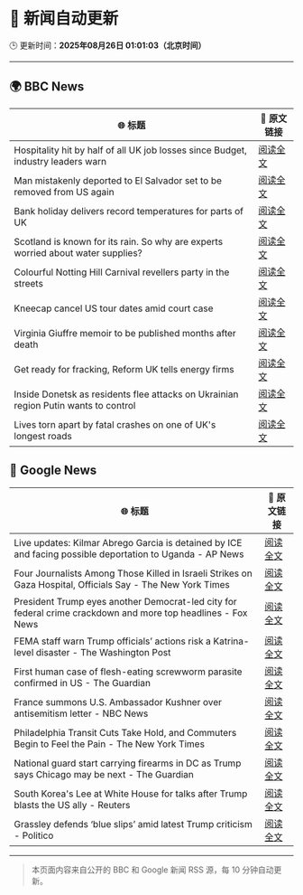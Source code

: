 # 🧠 新闻自动更新

🕒 更新时间：**2025年08月26日 01:01:03（北京时间）**

---

## 🌍 BBC News

| 🌐 标题 | 🔗 原文链接 |
|--------|-------------|
| Hospitality hit by half of all UK job losses since Budget, industry leaders warn | [阅读全文](https://www.bbc.com/news/articles/c05ey2ypp92o?at_medium=RSS&at_campaign=rss) |
| Man mistakenly deported to El Salvador set to be removed from US again | [阅读全文](https://www.bbc.com/news/articles/c04ryk6ed5lo?at_medium=RSS&at_campaign=rss) |
| Bank holiday delivers record temperatures for parts of UK | [阅读全文](https://www.bbc.com/news/articles/cj6yp0j7znxo?at_medium=RSS&at_campaign=rss) |
| Scotland is known for its rain. So why are experts worried about water supplies? | [阅读全文](https://www.bbc.com/news/articles/c0qly7g9pepo?at_medium=RSS&at_campaign=rss) |
| Colourful Notting Hill Carnival revellers party in the streets | [阅读全文](https://www.bbc.com/news/articles/c4gjyyd2320o?at_medium=RSS&at_campaign=rss) |
| Kneecap cancel US tour dates amid court case | [阅读全文](https://www.bbc.com/news/articles/c99m2zne0y9o?at_medium=RSS&at_campaign=rss) |
| Virginia Giuffre memoir to be published months after death | [阅读全文](https://www.bbc.com/news/articles/c2djy7048pdo?at_medium=RSS&at_campaign=rss) |
| Get ready for fracking, Reform UK tells energy firms | [阅读全文](https://www.bbc.com/news/articles/c74172wlezwo?at_medium=RSS&at_campaign=rss) |
| Inside Donetsk as residents flee attacks on Ukrainian region Putin wants to control | [阅读全文](https://www.bbc.com/news/articles/c209yn1ygz6o?at_medium=RSS&at_campaign=rss) |
| Lives torn apart by fatal crashes on one of UK's longest roads | [阅读全文](https://www.bbc.com/news/articles/c70xn6pnx0go?at_medium=RSS&at_campaign=rss) |

## 📰 Google News

| 🌐 标题 | 🔗 原文链接 |
|--------|-------------|
| Live updates: Kilmar Abrego Garcia is detained by ICE and facing possible deportation to Uganda - AP News | [阅读全文](https://news.google.com/rss/articles/CBMia0FVX3lxTE9BTGN2bWZneGZKc0JUWWxvWk1DXzY5bldqTEppOVRZYjlxZUVubVNlcVVNUmxoN2MzOV9EOFh2WFpDMGMxNTBSaklCUkR3VHFyWGJiUXI0V0RPU3h3b2RVSnNUMmRpb1pqSWtr?oc=5) |
| Four Journalists Among Those Killed in Israeli Strikes on Gaza Hospital, Officials Say - The New York Times | [阅读全文](https://news.google.com/rss/articles/CBMiigFBVV95cUxQZDFYdmNQUkpJVDlZbl9JbEdNRnZNYkhZQzlOMnpsNlo1OV9UemozWk5fbldZNnRySkczZUE1SmlaTjhEcHBiVm9UVHRPUGotUGZ2RjItMTBRS3drNmFPUlpBMTQ0T1h0Y2hIdm9zWGpoRDYwdHZhTjF4MEVJMWVfUVYzTk5mRmRVemc?oc=5) |
| President Trump eyes another Democrat-led city for federal crime crackdown and more top headlines - Fox News | [阅读全文](https://news.google.com/rss/articles/CBMitwFBVV95cUxPSkhkcl9aSXotdDF2SjRwRDgxUVBLX3RhZVQ5aExoSVpyUU9EM1RRNWp6ck52VkE3S3JKQWtEWlVCaG5vaWQ4WDB6YkhrcnJzOGM0UGpFd0FhSDVyd1VKa0hEaEVYeG1RRTducjl1alFaWEhLVF85eURYZkFBWG1CUU82ekcwU1VLbm1tbFNlZUo5ZnFEeVYyZ2kyLVF4cVBMekRWRkRzREdLRFVVNlYxdnBQNEJ3d0k?oc=5) |
| FEMA staff warn Trump officials’ actions risk a Katrina-level disaster - The Washington Post | [阅读全文](https://news.google.com/rss/articles/CBMiggFBVV95cUxNWERwT3hGajNzaWRTS3RFOHBlVFZSR3dvdVVLM2loNmJyZjk4Y2I2clVSSWstenM3TFdUbUVITjlTUVBXVW1EVlozcWJHcVpBNkFIWjVvRF83R25QVXRieUhKakQ5YXFTYWFxb1ItTnFzdTEtVWxuSXdRRk96bWdCckNR?oc=5) |
| First human case of flesh-eating screwworm parasite confirmed in US - The Guardian | [阅读全文](https://news.google.com/rss/articles/CBMingFBVV95cUxPOVg2ek5COHVFVjBEajd1SzZkekVBLUhqOXdtN1VVSE9jUkRUMjFHbW0xSV9JNE5wd2d3Q2dwaEdtOFBRRXhKVG9JenI3S2xHa01SYXdaV1JNSm8wbWJ2dkk0MEpSOEFZRTF1QUJfSzNzdVc0QkN6NzhGUTQ5SkU4a3V6Zk9YM0Z3SDdaZ0gzX1Buby1VR001LUVycTRmZw?oc=5) |
| France summons U.S. Ambassador Kushner over antisemitism letter - NBC News | [阅读全文](https://news.google.com/rss/articles/CBMipwFBVV95cUxNM183dEJIZEc1X0VwWDlIcmV0Z0hCY2tsUW5EUDdIeUtVMmwyZnpDdXJmZXM5OWpobDRQekhHVlM5Yk10ZTliY1J1MFRRZUFVbTNVc1E3cFFRRjgtWXUwbnpkY0dnM1luWEt1WXFqMFhmNk1fWGhOa2EydnNGamRtaE9mLURWM3k5UVhBLUhZaEd0MHdOY1dPZUV4ck4tN1RjTDlRa1NvTdIBVkFVX3lxTFBuSG4zbzVCdGRsa2lsR3VFcENVcldYLWoxTW1lQ2U2Uk1WakJNSnlkTXl4RlRybnI4Sk56a0phNm9TdURVOS1XZDJ1V0xqeWVVdjF6WlJB?oc=5) |
| Philadelphia Transit Cuts Take Hold, and Commuters Begin to Feel the Pain - The New York Times | [阅读全文](https://news.google.com/rss/articles/CBMid0FVX3lxTE5ZaXQ4a0dva0ZlQUZNVWh4bUptUjNMczdGZWNWMVJpeE9jRGZvejdlRF9uYVcxUjZXYTNMWmJsd3ljZUFKNlIzbDhoMlYxUV9pUFp4MmtxSlJpVngta19xZS1wY1BBZDE4TnRCTC1yejBlZmExTDU0?oc=5) |
| National guard start carrying firearms in DC as Trump says Chicago may be next - The Guardian | [阅读全文](https://news.google.com/rss/articles/CBMilAFBVV95cUxOeTFaMU5Qa3JNTlhCb2pINlRPREdFdFdxdVpqak5xWUplaGpIN19haktVWXRnVTlacE1Zd0dXdnpwemtqRXVDbjREWkdLVlB1dEx5eW1sUkQxSnplQ0NWYnk0RlBvLVgxVTNhb3hXa0hEbl9EV3E4SnBTQmJoU3MtMVJaOGtxOHI2Mzc4VG9MN243dFRm?oc=5) |
| South Korea's Lee at White House for talks after Trump blasts the US ally - Reuters | [阅读全文](https://news.google.com/rss/articles/CBMirgFBVV95cUxOSHV4WkpuUEZ2RFNYXy1RczFMYkVNVnBrTnVXSW1zNkcwQkJ0MFhmeGs1alJWSzVDOUpaQ1dQX2ZTVkE1bXdvY0NvQ0swb2NuTkc3M0FRUno4NHZILW5TczdycVpfY2JVb2xJcW1ua0lob2ZEaU50ZDFidUpwOEdIQzdiM0xJREYtUUF4Rk9kdHRuTllRSHpMOTdSbkw1dTFRYnpnZy1PRTdzdXBfa3c?oc=5) |
| Grassley defends ‘blue slips’ amid latest Trump criticism - Politico | [阅读全文](https://news.google.com/rss/articles/CBMijAFBVV95cUxQZ3pGOXBmby1GVGczSTQtTExhTkxnYjJIVDcxQ2pwZ0Vpa0EzVVhWLWJ4TzFwSHY2d0s5Si1yeVBDb3NsdmV3akZsZ2NPQU9IeTdGMmFvcEc0Vk54ZXlSWl8xTl9wRHJGeVVSQkdJenBPcWUwT1J1ZVR1YzV0TU80VTkxLU5pdnc5TDhSXw?oc=5) |

---
> 本页面内容来自公开的 BBC 和 Google 新闻 RSS 源，每 10 分钟自动更新。